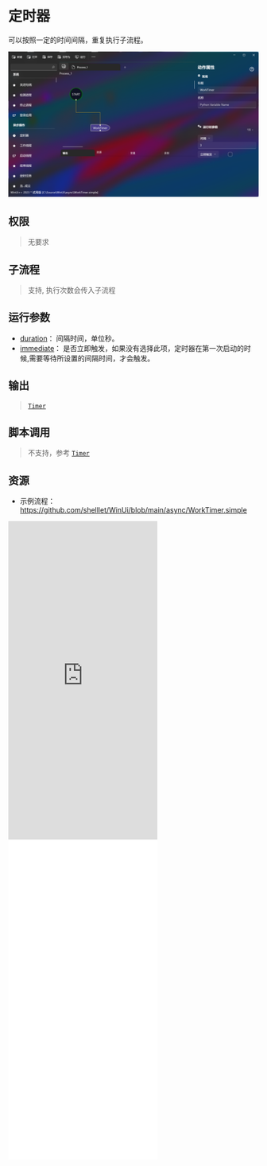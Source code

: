 # 定时器 
可以按照一定的时间间隔，重复执行子流程。

![WorkTimer](./images/01.png ':size=90%')

## 权限
> 无要求

## 子流程

>    支持, 执行次数会传入子流程

## 运行参数


* [duration](./types/TimeSpan.md)： 间隔时间，单位秒。
* [immediate](./types/Boolean.md)： 是否立即触发，如果没有选择此项，定时器在第一次启动的时候,需要等待所设置的间隔时间，才会触发。


## 输出

>    [`Timer`](./types/Timer.md)


## 脚本调用

> 不支持，参考 [`Timer`](./types/Timer.md)


## 资源

* 示例流程：https://github.com/shelllet/WinUi/blob/main/async/WorkTimer.simple



<iframe type="text/html" height="640px" src="https://www.youtube.com/embed/nRe-mmghxSU" frameborder="0"></iframe>

<iframe src="//player.bilibili.com/player.html?bvid=BV1QN411Y7na&page=1&autoplay=0" height='640px' scrolling="no" border="0" frameborder="no" framespacing="0" allowfullscreen="true"></iframe>